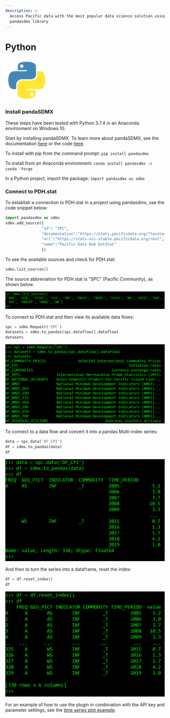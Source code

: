 ```yaml
---
description: >-
  Access Pacific data with the most popular data science solution using the
  pandasdmx library
---
```


# Python

![](../../.gitbook/assets/image%20%2878%29.png)

### Install pandaSDMX

These steps have been tested with Python 3.7.4 in an Anaconda environment on Windows 10.

Start by installing pandaSDMX. To learn more about pandaSDMX, see the documentation [here](https://pandasdmx.readthedocs.io/en/v1.0/) or the code [here](https://github.com/dr-leo/pandaSDMX).

To install with pip from the command prompt: `pip install pandasdmx`

To install from an Anaconda environment: `conda install pandasdmx -c conda -forge`

In a Python project, import the package: `import pandasdmx as sdmx`

### Connect to PDH.stat

To establish a connection to PDH.stat in a project using pandasdmx, use the code snippet below:

```python
import pandasdmx as sdmx
sdmx.add_source({
                "id": "SPC", 
                "documentation":"https://stats.pacificdata.org/?locale=en", 
                "url":"https://stats-nsi-stable.pacificdata.org/rest", 
                "name":"Pacific Data Hub DotStat"
                })
```

To see the available sources and check for PDH.stat:

```python
sdmx.list_sources()
```

The source abbreviation for PDH.stat is "SPC" \(Pacific Community\), as shown below. 

![](../../.gitbook/assets/sources.png)

To connect to PDH.stat and then view its available data flows:

```python
spc = sdmx.Request('SPC')
datasets = sdmx.to_pandas(spc.dataflow().dataflow)
datasets
```

![](../../.gitbook/assets/df.png)

To connect to a data flow and convert it into a pandas Multi-index series:

```python
data = spc.data('DF_CPI')
df = sdmx.to_pandas(data)
df
```

![](../../.gitbook/assets/data.png)

And then to turn the series into a dataframe, reset the index:

```python
df = df.reset_index()
df
```

![](../../.gitbook/assets/screenshot-2020-10-24-154653.png)

For an example of how to use the plugin in combination with the API key and parameter settings, see the [time series plot example](../api/scode.md#plot-time-series-population-data-using-the-python-plugin-with-pdh-stat-api).

